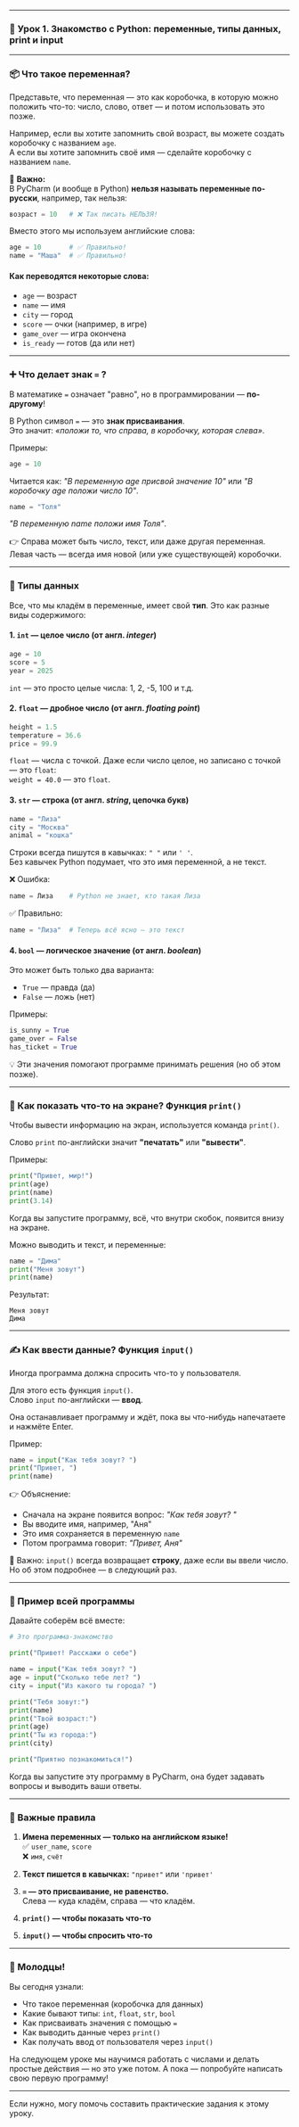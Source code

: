 
---

### 🌟 **Урок 1. Знакомство с Python: переменные, типы данных, print и input**

---

### 📦 Что такое переменная?

Представьте, что переменная — это как коробочка, в которую можно положить что-то: число, слово, ответ — и потом использовать это позже.

Например, если вы хотите запомнить свой возраст, вы можете создать коробочку с названием `age`.  
А если вы хотите запомнить своё имя — сделайте коробочку с названием `name`.

📌 **Важно:**  
В PyCharm (и вообще в Python) **нельзя называть переменные по-русски**, например, так нельзя:
```python
возраст = 10   # ❌ Так писать НЕЛЬЗЯ!
```
Вместо этого мы используем английские слова:
```python
age = 10       # ✅ Правильно!
name = "Маша"  # ✅ Правильно!
```

#### Как переводятся некоторые слова:
- `age` — возраст  
- `name` — имя  
- `city` — город  
- `score` — очки (например, в игре)  
- `game_over` — игра окончена  
- `is_ready` — готов (да или нет)

---

### ➕ Что делает знак `=` ?

В математике `=` означает "равно", но в программировании — **по-другому**!

В Python символ `=` — это **знак присваивания**.  
Это значит: *«положи то, что справа, в коробочку, которая слева»*.

Примеры:
```python
age = 10
```
Читается как: *"В переменную age присвой значение 10"* или *"В коробочку age положи число 10"*.

```python
name = "Толя"
```
*"В переменную name положи имя Толя"*.

👉 Справа может быть число, текст, или даже другая переменная. Левая часть — всегда имя новой (или уже существующей) коробочки.

---

### 🧬 Типы данных

Все, что мы кладём в переменные, имеет свой **тип**. Это как разные виды содержимого:

#### 1. `int` — целое число (от англ. *integer*)
```python
age = 10
score = 5
year = 2025
```
`int` — это просто целые числа: 1, 2, -5, 100 и т.д.

#### 2. `float` — дробное число (от англ. *floating point*)
```python
height = 1.5
temperature = 36.6
price = 99.9
```
`float` — числа с точкой. Даже если число целое, но записано с точкой — это `float`:  
`weight = 40.0` — это `float`.

#### 3. `str` — строка (от англ. *string*, цепочка букв)
```python
name = "Лиза"
city = "Москва"
animal = "кошка"
```
Строки всегда пишутся в кавычках: `" "` или `' '`.  
Без кавычек Python подумает, что это имя переменной, а не текст.

❌ Ошибка:
```python
name = Лиза    # Python не знает, кто такая Лиза
```
✅ Правильно:
```python
name = "Лиза"  # Теперь всё ясно — это текст
```

#### 4. `bool` — логическое значение (от англ. *boolean*)
Это может быть только два варианта:  
- `True` — правда (да)  
- `False` — ложь (нет)

Примеры:
```python
is_sunny = True
game_over = False
has_ticket = True
```

💡 Эти значения помогают программе принимать решения (но об этом позже).

---

### 💬 Как показать что-то на экране? Функция `print()`

Чтобы вывести информацию на экран, используется команда `print()`.

Слово `print` по-английски значит **"печатать"** или **"вывести"**.

Примеры:
```python
print("Привет, мир!")
print(age)
print(name)
print(3.14)
```

Когда вы запустите программу, всё, что внутри скобок, появится внизу на экране.

Можно выводить и текст, и переменные:
```python
name = "Дима"
print("Меня зовут")
print(name)
```
Результат:
```
Меня зовут
Дима
```

---

### ✍️ Как ввести данные? Функция `input()`

Иногда программа должна спросить что-то у пользователя.

Для этого есть функция `input()`.  
Слово `input` по-английски — **ввод**.

Она останавливает программу и ждёт, пока вы что-нибудь напечатаете и нажмёте Enter.

Пример:
```python
name = input("Как тебя зовут? ")
print("Привет, ")
print(name)
```

👉 Объяснение:  
- Сначала на экране появится вопрос: *"Как тебя зовут? "*  
- Вы вводите имя, например, "Аня"  
- Это имя сохраняется в переменную `name`  
- Потом программа говорит: *"Привет, Аня"*

📌 Важно: `input()` всегда возвращает **строку**, даже если вы ввели число.  
Но об этом подробнее — в следующий раз.

---

### 🧪 Пример всей программы

Давайте соберём всё вместе:

```python
# Это программа-знакомство

print("Привет! Расскажи о себе")

name = input("Как тебя зовут? ")
age = input("Сколько тебе лет? ")
city = input("Из какого ты города? ")

print("Тебя зовут:")
print(name)
print("Твой возраст:")
print(age)
print("Ты из города:")
print(city)

print("Приятно познакомиться!")
```

Когда вы запустите эту программу в PyCharm, она будет задавать вопросы и выводить ваши ответы.

---

### 🛑 Важные правила

1. **Имена переменных — только на английском языке!**  
   ✅ `user_name`, `score`  
   ❌ `имя`, `счёт`

2. **Текст пишется в кавычках:** `"привет"` или `'привет'`

3. **`=` — это присваивание, не равенство.**  
   Слева — куда кладём, справа — что кладём.

4. **`print()` — чтобы показать что-то**
5. **`input()` — чтобы спросить что-то**

---

### 🎉 Молодцы!

Вы сегодня узнали:
- Что такое переменная (коробочка для данных)
- Какие бывают типы: `int`, `float`, `str`, `bool`
- Как присваивать значения с помощью `=`
- Как выводить данные через `print()`
- Как получать ввод от пользователя через `input()`

На следующем уроке мы научимся работать с числами и делать простые действия — но это уже потом. А пока — попробуйте написать свою первую программу!

--- 

Если нужно, могу помочь составить практические задания к этому уроку.
